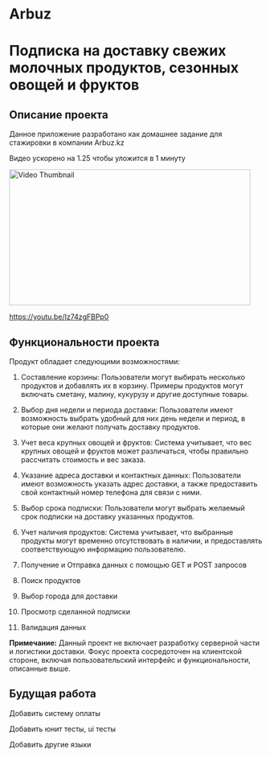 # Arbuz
# Подписка на доставку свежих молочных продуктов, сезонных овощей и фруктов

## Описание проекта
Данное приложение разработано как домашнее задание для стажировки в компании Arbuz.kz 

Видео ускорено на 1.25 чтобы уложится в 1 минуту

<a href="https://youtu.be/Iz74zgFBPp0">
  <img src="https://img.youtube.com/vi/Iz74zgFBPp0/maxresdefault.jpg" alt="Video Thumbnail" width="480" height="270">
</a>


https://youtu.be/Iz74zgFBPp0


## Функциональности проекта
Продукт обладает следующими возможностями:

1. Составление корзины: Пользователи могут выбирать несколько продуктов и добавлять их в корзину. Примеры продуктов могут включать сметану, малину, кукурузу и другие доступные товары.

2. Выбор дня недели и периода доставки: Пользователи имеют возможность выбрать удобный для них день недели и период, в которые они желают получать доставку продуктов.

3. Учет веса крупных овощей и фруктов: Система учитывает, что вес крупных овощей и фруктов может различаться, чтобы правильно рассчитать стоимость и вес заказа.

4. Указание адреса доставки и контактных данных: Пользователи имеют возможность указать адрес доставки, а также предоставить свой контактный номер телефона для связи с ними.

5. Выбор срока подписки: Пользователи могут выбрать желаемый срок подписки на доставку указанных продуктов.

6. Учет наличия продуктов: Система учитывает, что выбранные продукты могут временно отсутствовать в наличии, и предоставлять соответствующую информацию пользователю.

7. Получение и Отправка данных с помощью GET и POST запросов 

8. Поиск продуктов

9. Выбор города для доставки

10. Просмотр сделанной подписки

11. Валидация данных

**Примечание:** 
Данный проект не включает разработку серверной части и логистики доставки. Фокус проекта сосредоточен на клиентской стороне, включая пользовательский интерфейс и функциональности, описанные выше.

## Будущая работа

Добавить систему оплаты

Добавить юнит тесты, ui тесты

Добавить другие языки
